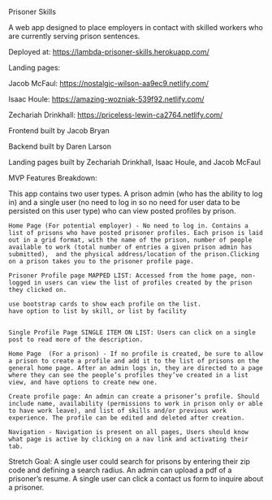 
Prisoner Skills

A web app designed to place employers in contact with skilled workers who are currently serving prison sentences.

Deployed at:
https://lambda-prisoner-skills.herokuapp.com/

Landing pages:

Jacob McFaul: https://nostalgic-wilson-aa9ec9.netlify.com/

Isaac Houle: https://amazing-wozniak-539f92.netlify.com/

Zechariah Drinkhall: https://priceless-lewin-ca2764.netlify.com/


Frontend built by Jacob Bryan

Backend built by Daren Larson

Landing pages built by Zechariah Drinkhall, Isaac Houle, and Jacob McFaul


MVP Features Breakdown:

This app contains two user types. A prison admin (who has the ability to log in) and a single user (no need to log in so no need for user data to be persisted on this user type) who can view posted profiles by prison.

    Home Page (For potential employer) - No need to log in. Contains a list of prisons who have posted prisoner profiles. Each prison is laid out in a grid format, with the name of the prison, number of people available to work (total number of entries a given prison admin has submitted),  and the physical address/location of the prison.Clicking on a prison takes you to the prisoner profile page.

    Prisoner Profile page MAPPED LIST: Accessed from the home page, non-logged in users can view the list of profiles created by the prison they clicked on.
    
    use bootstrap cards to show each profile on the list.
    have option to list by skill, or list by facility


    Single Profile Page SINGLE ITEM ON LIST: Users can click on a single post to read more of the description.

    Home Page  (For a prison) - If no profile is created, be sure to allow a prison to create a profile and add it to the list of prisons on the general home page. After an admin logs in, they are directed to a page where they can see the people’s profiles they’ve created in a list view, and have options to create new one.

    Create profile page: An admin can create a prisoner’s profile. Should include name, availability (permissions to work in prison only or able to have work leave), and list of skills and/or previous work experience. The profile can be edited and deleted after creation.

    Navigation - Navigation is present on all pages, Users should know what page is active by clicking on a nav link and activating their tab.

Stretch Goal: A single user could search for prisons by entering their zip code and defining a search radius. An admin can upload a pdf of a prisoner’s resume. A single user can click a contact us form to inquire about a prisoner.

